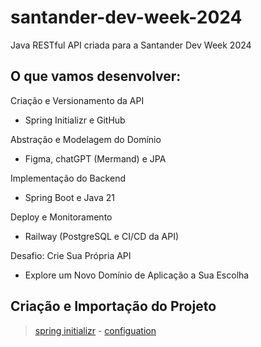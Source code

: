 # santander-dev-week-2024
Java RESTful API criada para a Santander Dev Week 2024

## O que vamos desenvolver:  

Criação e Versionamento da API

- Spring Initializr e GitHub

Abstração e Modelagem do Domínio

- Figma, chatGPT (Mermand) e JPA

Implementação do Backend

- Spring Boot e Java 21

Deploy e Monitoramento

- Railway (PostgreSQL e CI/CD da API)

Desafio: Crie Sua Própria API

- Explore um Novo Domínio de Aplicação a Sua Escolha

## Criação e Importação do Projeto

> [spring initializr](https://start.spring.io/) - [configuation](https://start.spring.io/#!type=maven-project&language=java&platformVersion=3.3.2&packaging=jar&jvmVersion=21&groupId=me-dio&artifactId=santander-dev-week-2024&name=santander-dev-week-2024&description=Java%20RESTful%20API%20criada%20para%20a%20Santander%20Dev%20Week%202024&packageName=me-dio&dependencies=web,data-jpa,h2,postgresql)
